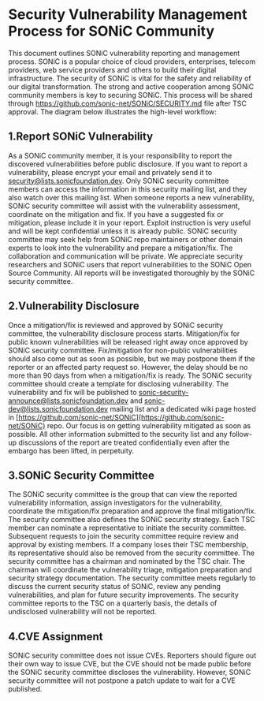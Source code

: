 # **Security Vulnerability Management Process for SONiC Community**
This document outlines SONiC vulnerability reporting and management process. SONiC is a popular choice of cloud providers, enterprises, telecom providers, web service providers and others to build their digital infrastructure.  The security of SONiC is vital for the safety and reliability of our digital transformation. The strong and active cooperation among SONiC community members is key to securing SONiC. This process will be shared through https://github.com/sonic-net/SONiC/SECURITY.md file after TSC approval.  The diagram below illustrates the high-level workflow:
[](./images/security-process/security.png)
## 1.Report SONiC Vulnerability
As a SONiC community member, it is your responsibility to report the discovered vulnerabilities before public disclosure. If you want to report a vulnerability, please encrypt your email and privately send it to security@lists.sonicfoundation.dev. Only SONiC security committee members can access the information in this security mailing list, and they also watch over this mailing list.  When someone reports a new vulnerability, SONiC security committee will assist with the vulnerability assessment, coordinate on the mitigation and fix. If you have a suggested fix or mitigation, please include it in your report. Exploit instruction is very useful and will be kept confidential unless it is already public. SONiC security committee may seek help from SONiC repo maintainers or other domain experts to look into the vulnerability and prepare a mitigation/fix. The collaboration and communication will be private.
We appreciate security researchers and SONiC users that report vulnerabilities to the SONiC Open Source Community. All reports will be investigated thoroughly by the SONiC security committee. 
## 2.Vulnerability Disclosure 
Once a mitigation/fix is reviewed and approved by SONiC security committee, the vulnerability disclosure process starts. 
Mitigation/fix for public known vulnerabilities will be released right away once approved by SONiC security committee. Fix/mitigation for non-public vulnerabilities should also come out as soon as possible, but we may postpone them if the reporter or an affected party request so. However, the delay should be no more than 90 days from when a mitigation/fix is ready. The SONiC security committee should create a template for disclosing vulnerability.
The vulnerability and fix will be published to sonic-security-announce@lists.sonicfoundation.dev  and sonic-dev@lists.sonicfoundation.dev mailing list and a dedicated wiki page hosted in [https://github.com/sonic-net/SONiC](https://github.com/sonic-net/SONiC) repo.
Our focus is on getting vulnerability mitigated as soon as possible. All other information submitted to the security list and any follow-up discussions of the report are treated confidentially even after the embargo has been lifted, in perpetuity.

## 3.SONiC Security Committee
The SONiC security committee is the group that can view the reported vulnerability information, assign investigators for the vulnerability, coordinate the mitigation/fix preparation and approve the final mitigation/fix. The security committee also defines the SONiC security strategy. 
Each TSC member can nominate a representative to initiate the security committee.  Subsequent requests to join the security committee require review and approval by existing members. If a company loses their TSC membership, its representative should also be removed from the security committee. The security committee has a chairman and nominated by the TSC chair. The chairman will coordinate the vulnerability triage, mitigation preparation and security strategy documentation. 
The security committee meets regularly to discuss the current security status of SONiC, review any pending vulnerabilities, and plan for future security improvements. The security committee reports to the TSC on a quarterly basis, the details of undisclosed vulnerability will not be reported. 
## 4.CVE Assignment
SONiC security committee does not issue CVEs. Reporters should figure out their own way to issue CVE, but the CVE  should not be made public before the SONiC security committee discloses the vulnerability. However, SONiC security committee will not postpone a patch update to wait for a CVE published.

